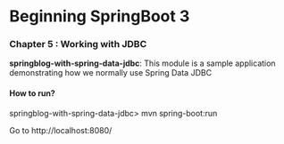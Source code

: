 # Beginning SpringBoot 3

### Chapter 5 : Working with JDBC

**springblog-with-spring-data-jdbc**: This module is a sample application demonstrating how we normally use Spring Data
JDBC

#### How to run?

springblog-with-spring-data-jdbc> mvn spring-boot:run

Go to http://localhost:8080/
